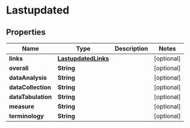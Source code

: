 

# Lastupdated

## Properties

Name | Type | Description | Notes
------------ | ------------- | ------------- | -------------
**links** | [**LastupdatedLinks**](LastupdatedLinks.md) |  |  [optional]
**overall** | **String** |  |  [optional]
**dataAnalysis** | **String** |  |  [optional]
**dataCollection** | **String** |  |  [optional]
**dataTabulation** | **String** |  |  [optional]
**measure** | **String** |  |  [optional]
**terminology** | **String** |  |  [optional]




